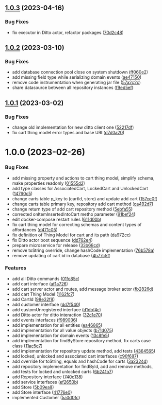 ## [1.0.3](https://github.com/pervasive-cats/toys-store-carts/compare/v1.0.2...v1.0.3) (2023-04-16)


### Bug Fixes

* fix executor in Ditto actor, refactor packages ([70d2c48](https://github.com/pervasive-cats/toys-store-carts/commit/70d2c48081e448733ca6b7dcb39394c126f6f1af))

## [1.0.2](https://github.com/pervasive-cats/toys-store-carts/compare/v1.0.1...v1.0.2) (2023-03-10)


### Bug Fixes

* add database connection pool close on system shutdown ([ff060e2](https://github.com/pervasive-cats/toys-store-carts/commit/ff060e23e9fa7b9ac747c35c8aec6f86ddd7fde0))
* add missing field type while serializing domain events ([ae47150](https://github.com/pervasive-cats/toys-store-carts/commit/ae47150732c87a16f530dd97e2711d9b0ce60949))
* remove code instrumentation when generating jar file ([57a2c2c](https://github.com/pervasive-cats/toys-store-carts/commit/57a2c2c7f8f5c85a2bf7955ae5e4e67758980d57))
* share datasource between all repository instances ([f9ed5ef](https://github.com/pervasive-cats/toys-store-carts/commit/f9ed5ef91d1a71395b4b8706c2489fd4a4b18a0f))

## [1.0.1](https://github.com/pervasive-cats/toys-store-carts/compare/v1.0.0...v1.0.1) (2023-03-02)


### Bug Fixes

* change old implementation for new ditto client one ([52217df](https://github.com/pervasive-cats/toys-store-carts/commit/52217df86de4daba04e85676d3e96b641ce46f5d))
* fix cart thing model error types and base URI ([d7d0a20](https://github.com/pervasive-cats/toys-store-carts/commit/d7d0a20e65f51424e01edb4bacde71e7140cccc0))

# 1.0.0 (2023-02-26)


### Bug Fixes

* add missing property and actions to cart thing model, simplify schema, make properties readonly ([01555d2](https://github.com/pervasive-cats/toys-store-carts/commit/01555d2d7d33be1a0ea6e2e032950b5331ebe88e))
* add type classes for AssociatedCart, LockedCart and UnlockedCart ([14760c5](https://github.com/pervasive-cats/toys-store-carts/commit/14760c588219a3a387f547ffb418bbee296dbd69))
* change carts table p_key to (cartId, store) and update add cart ([157ce0f](https://github.com/pervasive-cats/toys-store-carts/commit/157ce0fc4acae23f0682e40e623ecf41ca413c9c))
* change carts table primary key, repository add cart method ([ca492d7](https://github.com/pervasive-cats/toys-store-carts/commit/ca492d735df557def3a38e188612fa94475524e4))
* change return type of add cart repository method ([5ebfa55](https://github.com/pervasive-cats/toys-store-carts/commit/5ebfa55e22e25f0e34b6b06f4e8fd5ba02e3335c))
* corrected onItemInsertedIntoCart metho  parameter ([91bef24](https://github.com/pervasive-cats/toys-store-carts/commit/91bef2433ecc855a3bc65ad7cd2a1def3d2f9ab0))
* edit docker-compose restart rules ([611d00b](https://github.com/pervasive-cats/toys-store-carts/commit/611d00b88dc86a5366dd1f321148d46392b4f9f6))
* fix cart thing model for correcting schemas and content types of affordances ([d471c05](https://github.com/pervasive-cats/toys-store-carts/commit/d471c0508dc933c5120c3a5e84ae23636ea39511))
* fix definition of Thing Model for cart and its path ([da972cc](https://github.com/pervasive-cats/toys-store-carts/commit/da972cca60c50962d9cac8d66dad5a094a8eeb40))
* fix Ditto actor boot sequence ([dd762e4](https://github.com/pervasive-cats/toys-store-carts/commit/dd762e457bb4526d8477f14849f9bbba7dbfb6b9))
* prepare microservice for release ([33b68cd](https://github.com/pervasive-cats/toys-store-carts/commit/33b68cd1e196a548eef828c0f860d1998d32f6e7))
* remove toString override, change hashCode implementation ([76b578a](https://github.com/pervasive-cats/toys-store-carts/commit/76b578a335cdf76d68ada8bbfb0ee9befd5d2929))
* remove updating of cart id in database ([4b77c5f](https://github.com/pervasive-cats/toys-store-carts/commit/4b77c5fcd7830a9c338b7ce76aaa518c17b9d831))


### Features

* add all Ditto commands ([01fc85c](https://github.com/pervasive-cats/toys-store-carts/commit/01fc85cc5929893233303ba81a5a6bdadcafd1b8))
* add cart interface ([af1a726](https://github.com/pervasive-cats/toys-store-carts/commit/af1a726aa6fe545934140ad877c0fbd04e064c2f))
* add cart server actor and routes, add message broker actor ([fb2826d](https://github.com/pervasive-cats/toys-store-carts/commit/fb2826d6de3ca74674d3ee30c123418f81d5d185))
* add cart Thing Model ([1162fc7](https://github.com/pervasive-cats/toys-store-carts/commit/1162fc71a3d1286b8619422e882e17a9eee39f72))
* add CartId ([98e32f8](https://github.com/pervasive-cats/toys-store-carts/commit/98e32f8e7768c36e03018d0238bf2ae6fdf78358))
* add customer interface ([dd7f540](https://github.com/pervasive-cats/toys-store-carts/commit/dd7f5405d7ef824d72ac9f98d35fa3c2a009af0c))
* add customUnregistered interface ([d1dbf4c](https://github.com/pervasive-cats/toys-store-carts/commit/d1dbf4ca1933a919f89291af2ee742ed4633052e))
* add Ditto actor for ditto interaction ([32c1e70](https://github.com/pervasive-cats/toys-store-carts/commit/32c1e70e099c9ecd23ca76d83d10cb119a33c6a3))
* add events interfaces ([f989036](https://github.com/pervasive-cats/toys-store-carts/commit/f989036c22942fd33c41972d23e0d091ecce3839))
* add implementation for all entities ([ea46865](https://github.com/pervasive-cats/toys-store-carts/commit/ea4686581d48ad091cd9b54bf49971d6345ae14d))
* add implementation for all value objects ([b71d075](https://github.com/pervasive-cats/toys-store-carts/commit/b71d075cfb53c8c33e427dc46429adffc68f4eb8))
* add implementation for domain events ([13c8fe5](https://github.com/pervasive-cats/toys-store-carts/commit/13c8fe5842d0bcd31f5f4ef0e4239678e3ebb36e))
* add implementation for findByStore repository method, fix carts case class ([11ac5c7](https://github.com/pervasive-cats/toys-store-carts/commit/11ac5c79299f5e8cbb33b61aa6a03a131d43a306))
* add implementation for repository update method, add tests ([4364565](https://github.com/pervasive-cats/toys-store-carts/commit/4364565052570f98b0caec505f21b8320b899db6))
* add locked, unlocked and associated cart interfaces ([c90f687](https://github.com/pervasive-cats/toys-store-carts/commit/c90f687890d0bdfdfa55e56f95ef5c4562ec5ce2))
* add override for toString, equals and hashCode for carts ([3a2324d](https://github.com/pervasive-cats/toys-store-carts/commit/3a2324d140420842912f68641180d2e82698dca2))
* add repository implementation for findById, add and remove methods, add tests for locked and unlocked carts ([6b241b7](https://github.com/pervasive-cats/toys-store-carts/commit/6b241b72179f5e1e36504d3736b127ac80093482))
* add Repository interface ([740c138](https://github.com/pervasive-cats/toys-store-carts/commit/740c138f97b12c6c00a2e8ab1d70a52f15cd387e))
* add service interfaces ([ef2650b](https://github.com/pervasive-cats/toys-store-carts/commit/ef2650bb38615d9896642391fa0c5a557e0a9130))
* add Store ([5b09ea8](https://github.com/pervasive-cats/toys-store-carts/commit/5b09ea87ad082ac0bd7c0da428b961e355415b87))
* add Store interface ([41776e0](https://github.com/pervasive-cats/toys-store-carts/commit/41776e04aec33d105bfe064faa41eaacafc49219))
* implemented Customer ([5a0d0fc](https://github.com/pervasive-cats/toys-store-carts/commit/5a0d0fcd3d3bd8a993cc532aee35572fe1ae752b))

